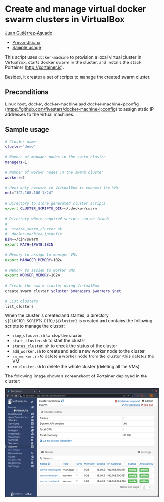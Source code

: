 # Create and manage virtual docker swarm clusters in VirtualBox
[Juan Gutiérrez-Aguado](https://www.uv.es/jgutierr)

- [Preconditions](#org57051b7)
- [Sample usage](#org47d158c)

This script uses `docker-machine` to provision a local virtual cluster in VirtualBox, starts docker swarm in the cluster, and installs the stack Portainer (<http://portainer.io>).

Besides, it creates a set of scripts to manage the created swarm cluster.


<a id="org57051b7"></a>

## Preconditions

Linux host, docker, docker-machine and docker-machine-ipconfig (<https://github.com/fivestars/docker-machine-ipconfig>) to assign static IP addresses to the virtual machines.


<a id="org47d158c"></a>

## Sample usage

```bash
# Cluster name
cluster="demo"

# Number of manager nodes in the swarm cluster
managers=1

# Number of worker nodes in the swarm cluster
workers=2

# Host only network in VirtualBox to connect the VMs
net="192.168.100.1/24"

# Directory to store generated cluster scripts
export CLUSTER_SCRIPTS_DIR=~/.docker/swarm

# Directory where required scripts can be found:
#
#  create_swarm_cluster.sh
#  docker-machine-ipconfig
BIN=~/bin/swarm
export PATH=$PATH:$BIN

# Memory to assign to manager VMs
export MANAGER_MEMORY=1024

# Memory to assign to worker VMs
export WORKER_MEMORY=1024

# Create the swarm cluster using VirtualBox
create_swarm_cluster $cluster $managers $workers $net

# List clusters
list_clusters

```

When the cluster is created and started, a directory `${CLUSTER_SCRIPTS_DIR}/${cluster}` is created and contains the following scripts to manage the cluster:

-   `stop_cluster.sh` to stop the cluster
-   `start_cluster.sh` to start the cluster
-   `status_cluster.sh` to check the status of the cluster
-   `add_worker.sh` to create and add a new worker node to the cluster
-   `rm_worker.sh` to delete a worker node from the cluster (this deletes the VM)
-   `rm_cluster.sh` to delete the whole cluster (deleting all the VMs)

The following image shows a screenshoot of Portainer deployed in the cluster:

![img](./figs/portainer.png)
